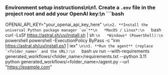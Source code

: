 ### Environment setup instructions\n\n1. **Create a `.env` file** in the project root and add your OpenAI key:\n   ```bash
   OPENAI_API_KEY="your_openai_api_key_here"
   ```\n\n2. **Install the universal Python package manager `uv`**\n   *MacOS / Linux*:\n   ```bash
   curl -LsSf https://astral.sh/uv/install.sh | sh
   ```\n   *Windows* (PowerShell):\n   ```powershell
   powershell -ExecutionPolicy ByPass -c "irm https://astral.sh/uv/install.ps1 | iex"
   ```\n\n3. **Run the agent** (replace `<folder_name>` and the URL):\n   ```bash
   uv run --with-requirements generated_workflows/<folder_name>/requirements.txt --python 3.11 \
      python generated_workflows/<folder_name>/agent.py --url "https://example.com"
   ```